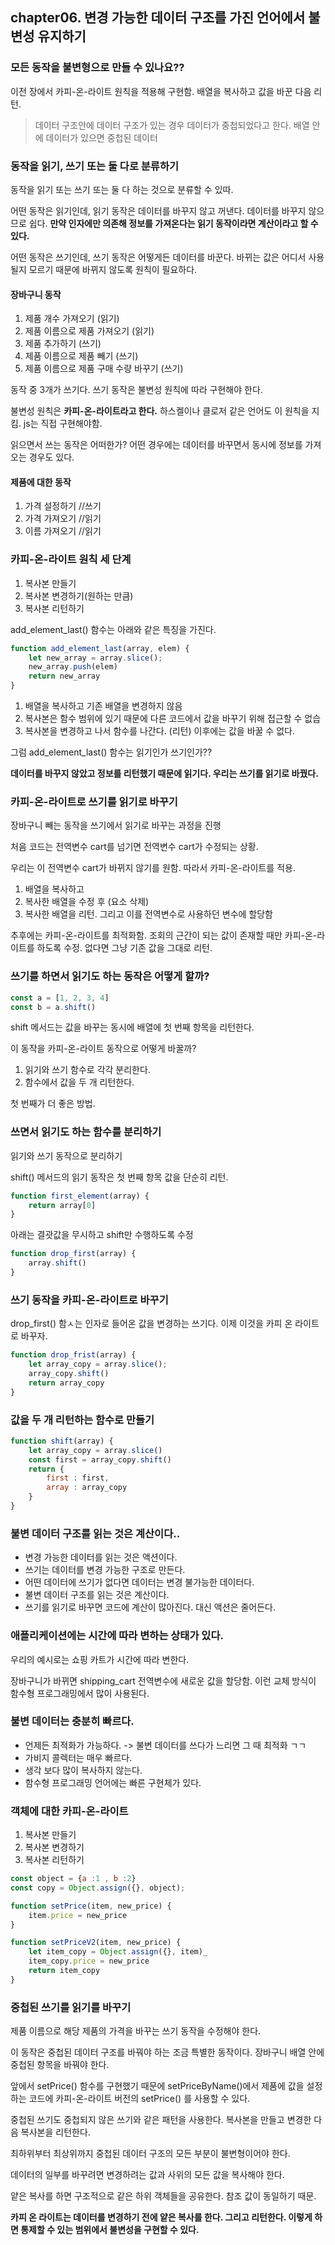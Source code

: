 ## chapter06. 변경 가능한 데이터 구조를 가진 언어에서 불변성 유지하기

### 모든 동작을 불변형으로 만들 수 있나요??

이전 장에서 카피-온-라이트 원칙을 적용해 구현함. 배열을 복사하고 값을 바꾼 다음 리턴.

> 데이터 구조안에 데이터 구조가 있는 경우 데이터가 중첩되었다고 한다. 배열 안에 데이터가 있으면 중첩된 데이터

### 동작을 읽기, 쓰기 또는 둘 다로 분류하기

동작을 읽기 또는 쓰기 또는 둘 다 하는 것으로 분류할 수 있따. 

어떤 동작은 읽기인데, 읽기 동작은 데이터를 바꾸지 않고 꺼낸다. 데이터를 바꾸지 않으므로 쉽다.
__만약 인자에만 의존해 정보를 가져온다는 읽기 동작이라면 계산이라고 할 수 있다.__

어떤 동작은 쓰기인데, 쓰기 동작은 어떻게든 데이터를 바꾼다.
바뀌는 값은 어디서 사용될지 모르기 때문에 바뀌지 않도록 원칙이 필요하다.

#### 장바구니 동작

1. 제품 개수 가져오기 (읽기)
2. 제품 이름으로 제품 가져오기 (읽기)
3. 제품 추가하기 (쓰기)
4. 제품 이름으로 제품 빼기 (쓰기)
5. 제품 이름으로 제품 구매 수량 바꾸기 (쓰기)

동작 중 3개가 쓰기다. 쓰기 동작은 불변성 원칙에 따라 구현해야 한다.

불변성 원칙은 __카피-온-라이트라고 한다.__ 하스켈이나 클로저 같은 언어도 이 원칙을 지킴. js는 직접 구현해야함.

읽으면서 쓰는 동작은 어떠한가? 어떤 경우에는 데이터를 바꾸면서 동시에 정보를 가져오는 경우도 있다.

#### 제품에 대한 동작

1. 가격 설정하기 //쓰기 
2. 가격 가져오기 //읽기
3. 이름 가져오기 //읽기

### 카피-온-라이트 원칙 세 단계

1. 복사본 만들기
2. 복사본 변경하기(원하는 만큼)
3. 복사본 리턴하기

add_element_last() 함수는 아래와 같은 특징을 가진다.

```js
function add_element_last(array, elem) {
    let new_array = array.slice();
    new_array.push(elem)
    return new_array
}
```

1. 배열을 복사하고 기존 배열을 변경하지 않음
2. 복사본은 함수 범위에 있기 때문에 다른 코드에서 값을 바꾸기 위해 접근할 수 없습
3. 복사본을 변경하고 나서 함수를 나간다. (리턴) 이후에는 값을 바꿀 수 없다.

그럼 add_element_last() 함수는 읽기인가 쓰기인가??

__데이터를 바꾸지 않았고 정보를 리턴했기 때문에 읽기다. 우리는 쓰기를 읽기로 바꿨다.__


### 카피-온-라이트로 쓰기를 읽기로 바꾸기

장바구니 빼는 동작을 쓰기에서 읽기로 바꾸는 과정을 진행

처음 코드는 전역변수 cart를 넘기면 전역변수 cart가 수정되는 상황.

우리는 이 전역변수 cart가 바뀌지 않기를 원함. 따라서 카피-온-라이트를 적용.

1. 배열을 복사하고
2. 복사한 배열을 수정 후 (요소 삭제)
3. 복사한 배열을 리턴. 그리고 이를 전역변수로 사용하던 변수에 할당함

추후에는 카피-온-라이트를 최적화함. 조회의 근간이 되는 값이 존재할 때만 카피-온-라이트를 하도록 수정. 없다면 그냥 기존 값을 그대로 리턴.

### 쓰기를 하면서 읽기도 하는 동작은 어떻게 할까?

```js
const a = [1, 2, 3, 4]
const b = a.shift()
```

shift 메서드는 값을 바꾸는 동시에 배열에 첫 번째 항목을 리턴한다.

이 동작을 카피-온-라이트 동작으로 어떻게 바꿀까?

1. 읽기와 쓰기 함수로 각각 분리한다.
2. 함수에서 값을 두 개 리턴한다.

첫 번째가 더 좋은 방법.

### 쓰면서 읽기도 하는 함수를 분리하기

읽기와 쓰기 동작으로 분리하기

shift() 메서드의 읽기 동작은 첫 번째 항목 값을 단순히 리턴.

```js
function first_element(array) {
    return array[0]
}
```

아래는 결괏값을 무시하고 shift만 수행하도록 수정

```js
function drop_first(array) {
    array.shift()
}
```

### 쓰기 동작을 카피-온-라이트로 바꾸기

drop_first() 함ㅅ는 인자로 들어온 값을 변경하는 쓰기다. 이제 이것을 카피 온 라이트로 바꾸자.

```js
function drop_frist(array) {
    let array_copy = array.slice();
    array_copy.shift()
    return array_copy
}
```

### 값을 두 개 리턴하는 함수로 만들기

```js
function shift(array) {
    let array_copy = array.slice()
    const first = array_copy.shift()
    return {
        first : first,
        array : array_copy
    }
}
```

### 불변 데이터 구조를 읽는 것은 계산이다..

* 변경 가능한 데이터를 읽는 것은 액션이다.
* 쓰기는 데이터를 변경 가능한 구조로 만든다.
* 어떤 데이터에 쓰기가 없다면 데이터는 변경 불가능한 데이터다.
* 불변 데이터 구조를 읽는 것은 계산이다.
* 쓰기를 읽기로 바꾸면 코드에 계산이 많아진다. 대신 액션은 줄어든다.

### 애플리케이션에는 시간에 따라 변하는 상태가 있다.

우리의 예시로는 쇼핑 카트가 시간에 따라 변한다.

장바구니가 바뀌면 shipping_cart 전역변수에 새로운 값을 할당함. 이런 교체 방식이 함수형 프로그래밍에서 많이 사용된다.

### 불변 데이터는 충분히 빠르다.

* 언제든 최적화가 가능하다. -> 불변 데이터를 쓰다가 느리면 그 때 최적화 ㄱㄱ
* 가비지 콜렉터는 매우 빠르다.
* 생각 보다 많이 복사하지 않는다.
* 함수형 프로그래밍 언어에는 빠른 구현체가 있다.

### 객체에 대한 카피-온-라이트

1. 복사본 만들기
2. 복사본 변경하기
3. 복사본 리턴하기

```js
const object = {a :1 , b :2}
const copy = Object.assign({}, object);

function setPrice(item, new_price) {
    item.price = new_price
}

function setPriceV2(item, new_price) {
    let item_copy = Object.assign({}, item)_
    item_copy.price = new_price
    return item_copy
}

```

### 중첩된 쓰기를 읽기를 바꾸기

제품 이름으로 해당 제품의 가격을 바꾸는 쓰기 동작을 수정해야 한다.

이 동작은 중첩된 데이터 구조를 바꿔야 하는 조금 특별한 동작이다. 장바구니 배열 안에 중첩된 항목을 바꿔야 한다.

앞에서 setPrice() 함수를 구현했기 때문에 setPriceByName()에서 제품에 값을 설정하는 코드에 카피-온-라이트 버전의 setPrice() 를 사용할 수 있다.

중첩된 쓰기도 중첩되지 않은 쓰기와 같은 패턴을 사용한다. 복사본을 만들고 변경한 다음 복사본을 리턴한다.


최하위부터 최상위까지 중첩된 데이터 구조의 모든 부분이 불변형이어야 한다.

데이터의 일부를 바꾸려면 변경하려는 값과 사위의 모든 값을 복사해야 한다.

얕은 복사를 하면 구조적으로 같은 하위 객체들을 공유한다. 참조 값이 동일하기 때문.

__카피 온 라이트는 데이터를 변경하기 전에 얕은 복사를 한다. 그리고 리턴한다. 이렇게 하면 통제할 수 있는 범위에서 불변성을 구현할 수 있다.__
